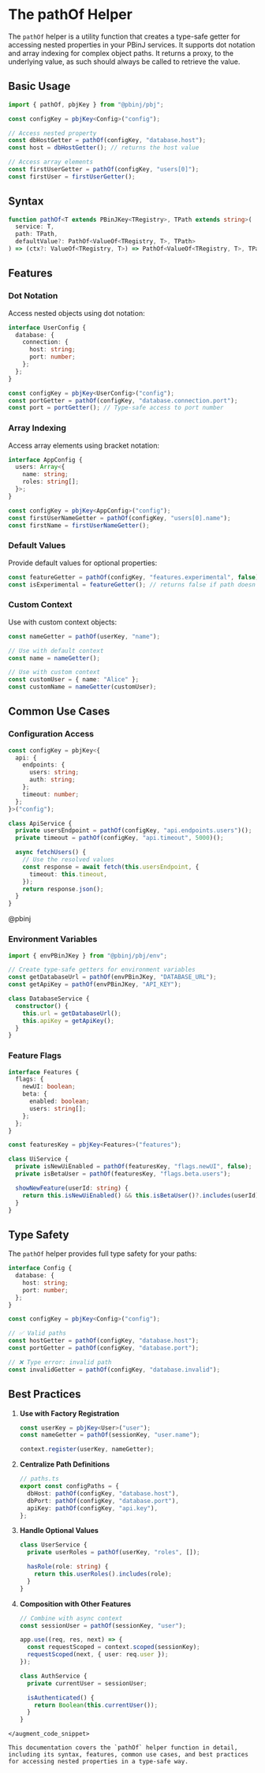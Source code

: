 # The pathOf Helper

The `pathOf` helper is a utility function that creates a type-safe getter for accessing nested properties in your PBinJ services. It supports dot notation and array indexing for complex object paths. It returns a proxy, to the underlying value, as such should always be called to retrieve the value.

## Basic Usage

```typescript
import { pathOf, pbjKey } from "@pbinj/pbj";

const configKey = pbjKey<Config>("config");

// Access nested property
const dbHostGetter = pathOf(configKey, "database.host");
const host = dbHostGetter(); // returns the host value

// Access array elements
const firstUserGetter = pathOf(configKey, "users[0]");
const firstUser = firstUserGetter();
```

## Syntax

```typescript
function pathOf<T extends PBinJKey<TRegistry>, TPath extends string>(
  service: T,
  path: TPath,
  defaultValue?: PathOf<ValueOf<TRegistry, T>, TPath>
) => (ctx?: ValueOf<TRegistry, T>) => PathOf<ValueOf<TRegistry, T>, TPath>
```

## Features

### Dot Notation

Access nested objects using dot notation:

```typescript
interface UserConfig {
  database: {
    connection: {
      host: string;
      port: number;
    };
  };
}

const configKey = pbjKey<UserConfig>("config");
const portGetter = pathOf(configKey, "database.connection.port");
const port = portGetter(); // Type-safe access to port number
```

### Array Indexing

Access array elements using bracket notation:

```typescript
interface AppConfig {
  users: Array<{
    name: string;
    roles: string[];
  }>;
}

const configKey = pbjKey<AppConfig>("config");
const firstUserNameGetter = pathOf(configKey, "users[0].name");
const firstName = firstUserNameGetter();
```

### Default Values

Provide default values for optional properties:

```typescript
const featureGetter = pathOf(configKey, "features.experimental", false);
const isExperimental = featureGetter(); // returns false if path doesn't exist
```

### Custom Context

Use with custom context objects:

```typescript
const nameGetter = pathOf(userKey, "name");

// Use with default context
const name = nameGetter();

// Use with custom context
const customUser = { name: "Alice" };
const customName = nameGetter(customUser);
```

## Common Use Cases

### Configuration Access

```typescript
const configKey = pbjKey<{
  api: {
    endpoints: {
      users: string;
      auth: string;
    };
    timeout: number;
  };
}>("config");

class ApiService {
  private usersEndpoint = pathOf(configKey, "api.endpoints.users")();
  private timeout = pathOf(configKey, "api.timeout", 5000)();

  async fetchUsers() {
    // Use the resolved values
    const response = await fetch(this.usersEndpoint, {
      timeout: this.timeout,
    });
    return response.json();
  }
}
```

@pbinj

### Environment Variables

```typescript
import { envPBinJKey } from "@pbinj/pbj/env";

// Create type-safe getters for environment variables
const getDatabaseUrl = pathOf(envPBinJKey, "DATABASE_URL");
const getApiKey = pathOf(envPBinJKey, "API_KEY");

class DatabaseService {
  constructor() {
    this.url = getDatabaseUrl();
    this.apiKey = getApiKey();
  }
}
```

### Feature Flags

```typescript
interface Features {
  flags: {
    newUI: boolean;
    beta: {
      enabled: boolean;
      users: string[];
    };
  };
}

const featuresKey = pbjKey<Features>("features");

class UiService {
  private isNewUiEnabled = pathOf(featuresKey, "flags.newUI", false);
  private isBetaUser = pathOf(featuresKey, "flags.beta.users");

  showNewFeature(userId: string) {
    return this.isNewUiEnabled() && this.isBetaUser()?.includes(userId);
  }
}
```

## Type Safety

The `pathOf` helper provides full type safety for your paths:

```typescript
interface Config {
  database: {
    host: string;
    port: number;
  };
}

const configKey = pbjKey<Config>("config");

// ✅ Valid paths
const hostGetter = pathOf(configKey, "database.host");
const portGetter = pathOf(configKey, "database.port");

// ❌ Type error: invalid path
const invalidGetter = pathOf(configKey, "database.invalid");
```

## Best Practices

1. **Use with Factory Registration**

   ```typescript
   const userKey = pbjKey<User>("user");
   const nameGetter = pathOf(sessionKey, "user.name");

   context.register(userKey, nameGetter);
   ```

2. **Centralize Path Definitions**

   ```typescript
   // paths.ts
   export const configPaths = {
     dbHost: pathOf(configKey, "database.host"),
     dbPort: pathOf(configKey, "database.port"),
     apiKey: pathOf(configKey, "api.key"),
   };
   ```

3. **Handle Optional Values**

   ```typescript
   class UserService {
     private userRoles = pathOf(userKey, "roles", []);

     hasRole(role: string) {
       return this.userRoles().includes(role);
     }
   }
   ```

4. **Composition with Other Features**

   ```typescript
   // Combine with async context
   const sessionUser = pathOf(sessionKey, "user");

   app.use((req, res, next) => {
     const requestScoped = context.scoped(sessionKey);
     requestScoped(next, { user: req.user });
   });

   class AuthService {
     private currentUser = sessionUser;

     isAuthenticated() {
       return Boolean(this.currentUser());
     }
   }
   ```

```
</augment_code_snippet>

This documentation covers the `pathOf` helper function in detail, including its syntax, features, common use cases, and best practices for accessing nested properties in a type-safe way.
```
